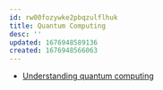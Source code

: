 ```yaml
---
id: rw00fozywke2pbqzulflhuk
title: Quantum Computing
desc: ''
updated: 1676948589136
created: 1676948566063
---
```


- [Understanding quantum computing](https://learn.microsoft.com/en-us/azure/quantum/overview-understanding-quantum-computing)
